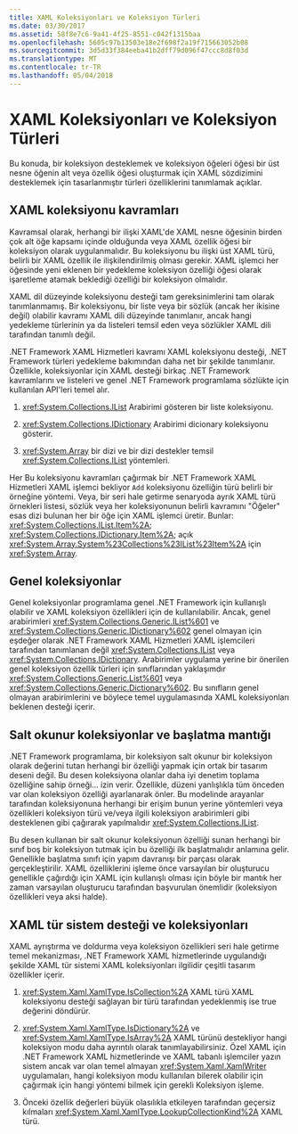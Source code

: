 ```yaml
---
title: XAML Koleksiyonları ve Koleksiyon Türleri
ms.date: 03/30/2017
ms.assetid: 58f8e7c6-9a41-4f25-8551-c042f1315baa
ms.openlocfilehash: 5605c97b13503e18e2f698f2a19f715663052b08
ms.sourcegitcommit: 3d5d33f384eeba41b2dff79d096f47ccc8d8f03d
ms.translationtype: MT
ms.contentlocale: tr-TR
ms.lasthandoff: 05/04/2018
---
```

# <a name="collections-and-collection-types-for-xaml"></a>XAML Koleksiyonları ve Koleksiyon Türleri
Bu konuda, bir koleksiyon desteklemek ve koleksiyon öğeleri öğesi bir üst nesne öğenin alt veya özellik öğesi oluşturmak için XAML sözdizimini desteklemek için tasarlanmıştır türleri özelliklerini tanımlamak açıklar.  
  
## <a name="xaml-collection-concepts"></a>XAML koleksiyonu kavramları  
 Kavramsal olarak, herhangi bir ilişki XAML'de XAML nesne öğesinin birden çok alt öğe kapsamı içinde olduğunda veya XAML özellik öğesi bir koleksiyon olarak uygulanmalıdır. Bu koleksiyonu bu ilişki üst XAML türü, belirli bir XAML özellik ile ilişkilendirilmiş olması gerekir. XAML işlemci her öğesinde yeni eklenen bir yedekleme koleksiyon özelliği öğesi olarak işaretleme atamak beklediği özelliği bir koleksiyon olmalıdır.  
  
 XAML dil düzeyinde koleksiyonu desteği tam gereksinimlerini tam olarak tanımlanmamış. Bir koleksiyonu, bir liste veya bir sözlük (ancak her ikisine değil) olabilir kavramı XAML dili düzeyinde tanımlanır, ancak hangi yedekleme türlerinin ya da listeleri temsil eden veya sözlükler XAML dili tarafından tanımlı değil.  
  
 .NET Framework XAML Hizmetleri kavramı XAML koleksiyonu desteği, .NET Framework türleri yedekleme bakımından daha net bir şekilde tanımlanır. Özellikle, koleksiyonlar için XAML desteği birkaç .NET Framework kavramlarını ve listeleri ve genel .NET Framework programlama sözlükte için kullanılan API'leri temel alır.  
  
1.  <xref:System.Collections.IList> Arabirimi gösteren bir liste koleksiyonu.  
  
2.  <xref:System.Collections.IDictionary> Arabirimi dicionary koleksiyonu gösterir.  
  
3.  <xref:System.Array> bir dizi ve bir dizi destekler temsil <xref:System.Collections.IList> yöntemleri.  
  
 Her Bu koleksiyonu kavramları çağırmak bir .NET Framework XAML Hizmetleri XAML işlemci bekliyor `Add` koleksiyonu özelliğin türü belirli bir örneğine yöntemi. Veya, bir seri hale getirme senaryoda ayrık XAML türü örnekleri listesi, sözlük veya her koleksiyonunun belirli kavramını "Öğeler" esas dizi bulunan her bir öğe için XAML işlemci üretir. Bunlar: <xref:System.Collections.IList.Item%2A>; <xref:System.Collections.IDictionary.Item%2A>; açık <xref:System.Array.System%23Collections%23IList%23Item%2A> için <xref:System.Array>.  
  
## <a name="generic-collections"></a>Genel koleksiyonlar  
 Genel koleksiyonlar programlama genel .NET Framework için kullanışlı olabilir ve XAML koleksiyon özellikleri için de kullanılabilir. Ancak, genel arabirimleri <xref:System.Collections.Generic.IList%601> ve <xref:System.Collections.Generic.IDictionary%602> genel olmayan için eşdeğer olarak .NET Framework XAML Hizmetleri XAML işlemcileri tarafından tanımlanan değil <xref:System.Collections.IList> veya <xref:System.Collections.IDictionary>. Arabirimler uygulama yerine bir önerilen genel koleksiyon özellik türleri için sınıflarından yaklaşımdır <xref:System.Collections.Generic.List%601> veya <xref:System.Collections.Generic.Dictionary%602>. Bu sınıfların genel olmayan arabirimlerini ve böylece temel uygulamasında XAML koleksiyonları beklenen desteği içerir.  
  
## <a name="read-only-collections-and-initialization-logic"></a>Salt okunur koleksiyonlar ve başlatma mantığı  
 .NET Framework programlama, bir koleksiyon salt okunur bir koleksiyon olarak değerini tutan herhangi bir özelliği yapmak için ortak bir tasarım deseni değil. Bu desen koleksiyona olanlar daha iyi denetim toplama özelliğine sahip örneği... izin verir. Özellikle, düzeni yanlışlıkla tüm önceden var olan koleksiyon özelliği ayarlanarak önler. Bu modelinde arayanlar tarafından koleksiyonuna herhangi bir erişim bunun yerine yöntemleri veya özellikleri koleksiyon türü ve/veya ilgili koleksiyon arabirimleri gibi desteklenen gibi çağırarak yapılmalıdır <xref:System.Collections.IList>.  
  
 Bu desen kullanan bir salt okunur koleksiyonun özelliği sunan herhangi bir sınıf boş bir koleksiyon tutmak için bu özelliği ilk başlatmalıdır anlamına gelir. Genellikle başlatma sınıfı için yapım davranışı bir parçası olarak gerçekleştirilir. XAML özelliklerini işleme önce varsayılan bir oluşturucu genellikle çağırdığı için XAML için kullanışlı olması için böyle bir mantık her zaman varsayılan oluşturucu tarafından başvurulan önemlidir (koleksiyon özellikleri veya aksi halde).  
  
## <a name="xaml-type-system-support-and-collections"></a>XAML tür sistem desteği ve koleksiyonları  
 XAML ayrıştırma ve doldurma veya koleksiyon özellikleri seri hale getirme temel mekanizması, .NET Framework XAML hizmetlerinde uygulandığı şekilde XAML tür sistemi XAML koleksiyonları ilgilidir çeşitli tasarım özellikler içerir.  
  
1.  <xref:System.Xaml.XamlType.IsCollection%2A> XAML türü XAML koleksiyonu desteği sağlayan bir türü tarafından yedeklenmiş ise true değerini döndürür.  
  
2.  <xref:System.Xaml.XamlType.IsDictionary%2A> ve <xref:System.Xaml.XamlType.IsArray%2A> XAML türünü destekliyor hangi koleksiyon modu daha ayrıntılı olarak tanımlayabilirsiniz. Özel XAML için .NET Framework XAML hizmetlerinde ve XAML tabanlı işlemciler yazın sistem ancak var olan temel almayan <xref:System.Xaml.XamlWriter> uygulamaları, hangi koleksiyon modu kullanılan bilerek olabilir için çağırmak için hangi yöntemi bilmek için gerekli Koleksiyon işleme.  
  
3.  Önceki özellik değerleri büyük olasılıkla etkileyen tarafından geçersiz kılmaları <xref:System.Xaml.XamlType.LookupCollectionKind%2A> XAML türü.
